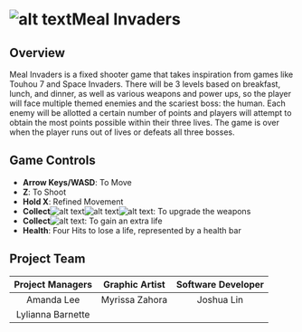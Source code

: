 # ![alt text](https://github.com/Hexadoon/meal-invaders/blob/master/carrotshipiconsm.png "carrotshipiconsm.png")**Meal Invaders**
## Overview
Meal Invaders is a fixed shooter game that takes inspiration from games like Touhou 7 and Space Invaders. There will be 3 levels based on breakfast, lunch, and dinner, as well as various weapons and power ups, so the player will face multiple themed enemies and the scariest boss: the human. Each enemy will be allotted a certain number of points and players will attempt to obtain the most points possible within their three lives. The game is over when the player runs out of lives or defeats all three bosses.
## Game Controls
  * **Arrow Keys/WASD**: To Move
  * **Z**: To Shoot
  * **Hold X**: Refined Movement
  * **Collect**![alt text](https://github.com/Hexadoon/meal-invaders/blob/developer/assets/lemonupgrade.png "lemonupgrade.png")![alt text](https://github.com/Hexadoon/meal-invaders/blob/developer/assets/raspupgrade.png "raspupgrade.png")![alt text](https://github.com/Hexadoon/meal-invaders/blob/developer/assets/blubupgrade.png "blubupgrade.png"): To upgrade the weapons 
  * **Collect**![alt text](https://github.com/Hexadoon/meal-invaders/blob/developer/assets/extralife.png "extralife.png"): To gain an extra life
  * **Health**: Four Hits to lose a life, represented by a health bar
## Project Team
| Project Managers | Graphic Artist   | Software Developer |
| :--------------: | :---------------: | :----------------: |
|    Amanda Lee    | Myrissa Zahora |   Joshua Lin      |
| Lylianna Barnette |
